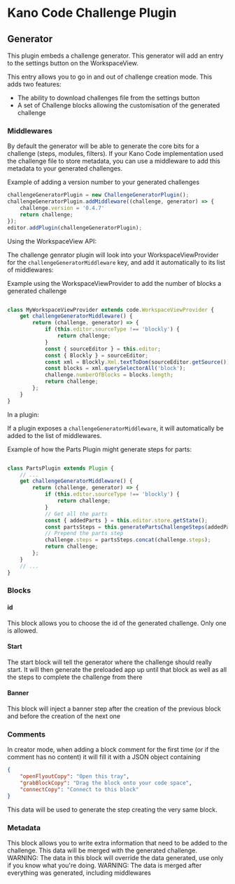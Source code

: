 # Kano Code Challenge Plugin

##

## Generator

This plugin embeds a challenge generator. This generator will add an entry to the settings button on the WorkspaceView.

This entry allows you to go in and out of challenge creation mode. This adds two features:
 - The ability to download challenges file from the settings button
 - A set of Challenge blocks allowing the customisation of the generated challenge

### Middlewares

By default the generator will be able to generate the core bits for a challenge (steps, modules, filters).
If your Kano Code implementation used the challenge file to store metadata, you can use a middleware
to add this metadata to your generated challenges.


Example of adding a version number to your generated challenges
```js
challengeGeneratorPlugin = new ChallengeGeneratorPlugin();
challengeGeneratorPlugin.addMiddleware((challenge, generator) => {
    challenge.version = '0.4.7'
    return challenge;
});
editor.addPlugin(challengeGeneratorPlugin);

```

Using the WorkspaceView API:

The challenge genrator plugin will look into your WorkspaceViewProvider for the `challengeGeneratorMiddleware` key,
and add it automatically to its list of middlewares:

Example using the WorkspaceViewProvider to add the number of blocks a generated challenge
```js

class MyWorkspaceViewProvider extends code.WorkspaceViewProvider {
    get challengeGeneratorMiddleware() {
        return (challenge, generator) => {
            if (this.editor.sourceType !== 'blockly') {
                return challenge;
            }
            const { sourceEditor } = this.editor;
            const { Blockly } = sourceEditor;
            const xml = Blockly.Xml.textToDom(sourceEditor.getSource());
            const blocks = xml.querySelectorAll('block');
            challenge.numberOfBlocks = blocks.length;
            return challenge;
        };
    }
}

```

In a plugin:

If a plugin exposes a `challengeGeneratorMiddleware`, it will automatically be added to the list of middlewares.

Example of how the Parts Plugin might generate steps for parts:

```js

class PartsPlugin extends Plugin {
    // ...
    get challengeGeneratorMiddleware() {
        return (challenge, generator) => {
            if (this.editor.sourceType !== 'blockly') {
                return challenge;
            }
            // Get all the parts
            const { addedParts } = this.editor.store.getState();
            const partsSteps = this.generatePartsChallengeSteps(addedParts);
            // Prepend the parts step
            challenge.steps = partsSteps.concat(challenge.steps);
            return challenge;
        };
    }
    // ...
}

```

### Blocks

#### id

This block allows you to choose the id of the generated challenge. Only one is allowed.

#### Start

The start block will tell the generator where the challenge should really start. It will then generate the preloaded app up until that block as well as all the steps to complete the challenge from there

#### Banner

This block will inject a banner step after the creation of the previous block and before the creation of the next one

### Comments

In creator mode, when adding a block comment for the first time (or if the comment has no content) it will
fill it with a JSON object containing

```json
{
    "openFlyoutCopy": "Open this tray",
    "grabBlockCopy": "Drag the block onto your code space",
    "connectCopy": "Connect to this block"
}
```

This data will be used to generate the step creating the very same block.

### Metadata

This block allows you to write extra information that need to be added to the challenge. This data will be merged with the generated challenge.
WARNING: The data in this block will override the data generated, use only if you know what you're doing.
WARNING: The data is merged after everything was generated, including middlewares